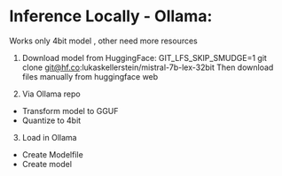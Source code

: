 # Inference Locally - Ollama:

Works only 4bit model , other need more resources

1. Download model from HuggingFace:
   GIT_LFS_SKIP_SMUDGE=1 git clone git@hf.co:lukaskellerstein/mistral-7b-lex-32bit
   Then download files manually from huggingface web

2. Via Ollama repo

- Transform model to GGUF
- Quantize to 4bit

3. Load in Ollama

- Create Modelfile
- Create model
